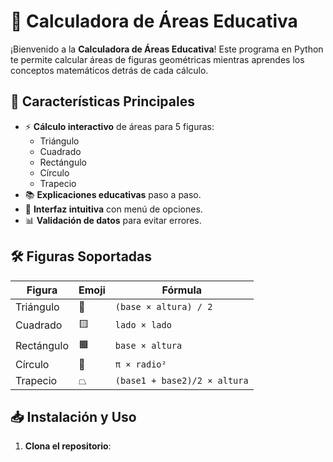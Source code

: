 # 📐 Calculadora de Áreas Educativa

¡Bienvenido a la **Calculadora de Áreas Educativa**! Este programa en Python te permite calcular áreas de figuras geométricas mientras aprendes los conceptos matemáticos detrás de cada cálculo.

## 🚀 Características Principales
- ⚡ **Cálculo interactivo** de áreas para 5 figuras:
  - Triángulo
  - Cuadrado
  - Rectángulo
  - Círculo
  - Trapecio
- 📚 **Explicaciones educativas** paso a paso.
- 🎨 **Interfaz intuitiva** con menú de opciones.
- 📊 **Validación de datos** para evitar errores.

## 🛠️ Figuras Soportadas
| Figura      | Emoji | Fórmula              |
|-------------|-------|----------------------|
| Triángulo   | 📐    | `(base × altura) / 2`|
| Cuadrado    | 🟨    | `lado × lado`        |
| Rectángulo  | 🟧    | `base × altura`      |
| Círculo     | 🔴    | `π × radio²`         |
| Trapecio    | ⏢    | `(base1 + base2)/2 × altura` |

## 📥 Instalación y Uso
1. **Clona el repositorio**: